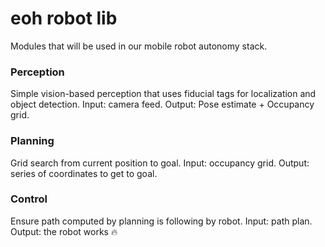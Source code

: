 # eoh robot lib

Modules that will be used in our mobile robot autonomy stack. 

### Perception

Simple vision-based perception that uses fiducial tags for localization and object detection. Input: camera feed. Output: Pose estimate + Occupancy 
grid. 

### Planning 

Grid search from current position to goal. Input: occupancy grid. Output: series of coordinates to get to goal. 

### Control

Ensure path computed by planning is following by robot. Input: path plan. Output: the robot works :fire:
